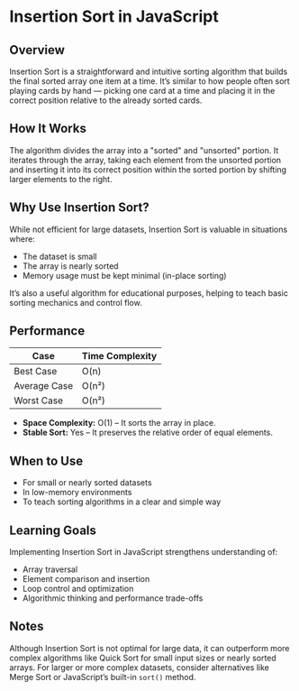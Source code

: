 # Insertion Sort in JavaScript

## Overview

Insertion Sort is a straightforward and intuitive sorting algorithm that builds the final sorted array one item at a time. It’s similar to how people often sort playing cards by hand — picking one card at a time and placing it in the correct position relative to the already sorted cards.

## How It Works

The algorithm divides the array into a "sorted" and "unsorted" portion. It iterates through the array, taking each element from the unsorted portion and inserting it into its correct position within the sorted portion by shifting larger elements to the right.

## Why Use Insertion Sort?

While not efficient for large datasets, Insertion Sort is valuable in situations where:

- The dataset is small
- The array is nearly sorted
- Memory usage must be kept minimal (in-place sorting)

It’s also a useful algorithm for educational purposes, helping to teach basic sorting mechanics and control flow.

## Performance

| Case        | Time Complexity |
|-------------|-----------------|
| Best Case   | O(n)            |
| Average Case| O(n²)           |
| Worst Case  | O(n²)           |

- **Space Complexity:** O(1) – It sorts the array in place.
- **Stable Sort:** Yes – It preserves the relative order of equal elements.

## When to Use

- For small or nearly sorted datasets
- In low-memory environments
- To teach sorting algorithms in a clear and simple way

## Learning Goals

Implementing Insertion Sort in JavaScript strengthens understanding of:

- Array traversal
- Element comparison and insertion
- Loop control and optimization
- Algorithmic thinking and performance trade-offs

## Notes

Although Insertion Sort is not optimal for large data, it can outperform more complex algorithms like Quick Sort for small input sizes or nearly sorted arrays. For larger or more complex datasets, consider alternatives like Merge Sort or JavaScript’s built-in `sort()` method.
